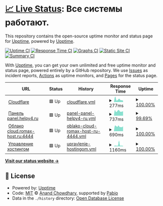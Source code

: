 # [📈 Live Status](https://demo.upptime.js.org): <!--live status--> **Все системы работают.**

This repository contains the open-source uptime monitor and status page for [Upptime](https://upptime.js.org), powered by [Upptime](https://github.com/upptime/upptime).

[![Uptime CI](https://github.com/HELPY4/upptime/workflows/Uptime%20CI/badge.svg)](https://github.com/HELPY4/upptime/actions?query=workflow%3A%22Uptime+CI%22)
[![Response Time CI](https://github.com/HELPY4/upptime/workflows/Response%20Time%20CI/badge.svg)](https://github.com/HELPY4/upptime/actions?query=workflow%3A%22Response+Time+CI%22)
[![Graphs CI](https://github.com/HELPY4/upptime/workflows/Graphs%20CI/badge.svg)](https://github.com/HELPY4/upptime/actions?query=workflow%3A%22Graphs+CI%22)
[![Static Site CI](https://github.com/HELPY4/upptime/workflows/Static%20Site%20CI/badge.svg)](https://github.com/HELPY4/upptime/actions?query=workflow%3A%22Static+Site+CI%22)
[![Summary CI](https://github.com/HELPY4/upptime/workflows/Summary%20CI/badge.svg)](https://github.com/HELPY4/upptime/actions?query=workflow%3A%22Summary+CI%22)

With [Upptime](https://upptime.js.org), you can get your own unlimited and free uptime monitor and status page, powered entirely by a GitHub repository. We use [Issues](https://github.com/upptime/upptime/issues) as incident reports, [Actions](https://github.com/HELPY4/upptime/actions) as uptime monitors, and [Pages](https://demo.upptime.js.org) for the status page.

<!--start: status pages-->
<!-- This summary is generated by Upptime (https://github.com/upptime/upptime) -->
<!-- Do not edit this manually, your changes will be overwritten -->
<!-- prettier-ignore -->
| URL | Status | History | Response Time | Uptime |
| --- | ------ | ------- | ------------- | ------ |
| <img alt="" src="https://icons.duckduckgo.com/ip3/cloudflare.com.ico" height="13"> [Cloudflare](https://cloudflare.com) | 🟩 Up | [cloudflare.yml](https://github.com/HELPY4/upptime/commits/HEAD/history/cloudflare.yml) | <details><summary><img alt="Response time graph" src="./graphs/cloudflare/response-time-week.png" height="20"> 277ms</summary><br><a href="https://status.romax-host.ru/history/cloudflare"><img alt="Response time 217" src="https://img.shields.io/endpoint?url=https%3A%2F%2Fraw.githubusercontent.com%2FHELPY4%2Fupptime%2FHEAD%2Fapi%2Fcloudflare%2Fresponse-time.json"></a><br><a href="https://status.romax-host.ru/history/cloudflare"><img alt="24-hour response time 156" src="https://img.shields.io/endpoint?url=https%3A%2F%2Fraw.githubusercontent.com%2FHELPY4%2Fupptime%2FHEAD%2Fapi%2Fcloudflare%2Fresponse-time-day.json"></a><br><a href="https://status.romax-host.ru/history/cloudflare"><img alt="7-day response time 277" src="https://img.shields.io/endpoint?url=https%3A%2F%2Fraw.githubusercontent.com%2FHELPY4%2Fupptime%2FHEAD%2Fapi%2Fcloudflare%2Fresponse-time-week.json"></a><br><a href="https://status.romax-host.ru/history/cloudflare"><img alt="30-day response time 221" src="https://img.shields.io/endpoint?url=https%3A%2F%2Fraw.githubusercontent.com%2FHELPY4%2Fupptime%2FHEAD%2Fapi%2Fcloudflare%2Fresponse-time-month.json"></a><br><a href="https://status.romax-host.ru/history/cloudflare"><img alt="1-year response time 217" src="https://img.shields.io/endpoint?url=https%3A%2F%2Fraw.githubusercontent.com%2FHELPY4%2Fupptime%2FHEAD%2Fapi%2Fcloudflare%2Fresponse-time-year.json"></a></details> | <details><summary><a href="https://status.romax-host.ru/history/cloudflare">100.00%</a></summary><a href="https://status.romax-host.ru/history/cloudflare"><img alt="All-time uptime 100.00%" src="https://img.shields.io/endpoint?url=https%3A%2F%2Fraw.githubusercontent.com%2FHELPY4%2Fupptime%2FHEAD%2Fapi%2Fcloudflare%2Fuptime.json"></a><br><a href="https://status.romax-host.ru/history/cloudflare"><img alt="24-hour uptime 100.00%" src="https://img.shields.io/endpoint?url=https%3A%2F%2Fraw.githubusercontent.com%2FHELPY4%2Fupptime%2FHEAD%2Fapi%2Fcloudflare%2Fuptime-day.json"></a><br><a href="https://status.romax-host.ru/history/cloudflare"><img alt="7-day uptime 100.00%" src="https://img.shields.io/endpoint?url=https%3A%2F%2Fraw.githubusercontent.com%2FHELPY4%2Fupptime%2FHEAD%2Fapi%2Fcloudflare%2Fuptime-week.json"></a><br><a href="https://status.romax-host.ru/history/cloudflare"><img alt="30-day uptime 100.00%" src="https://img.shields.io/endpoint?url=https%3A%2F%2Fraw.githubusercontent.com%2FHELPY4%2Fupptime%2FHEAD%2Fapi%2Fcloudflare%2Fuptime-month.json"></a><br><a href="https://status.romax-host.ru/history/cloudflare"><img alt="1-year uptime 100.00%" src="https://img.shields.io/endpoint?url=https%3A%2F%2Fraw.githubusercontent.com%2FHELPY4%2Fupptime%2FHEAD%2Fapi%2Fcloudflare%2Fuptime-year.json"></a></details>
| <img alt="" src="https://icons.duckduckgo.com/ip3/panel.helpy4.ru.ico" height="13"> [Панель panel.helpy4.ru](https://panel.helpy4.ru) | 🟩 Up | [panel-panel-helpy4-ru.yml](https://github.com/HELPY4/upptime/commits/HEAD/history/panel-panel-helpy4-ru.yml) | <details><summary><img alt="Response time graph" src="./graphs/panel-panel-helpy4-ru/response-time-week.png" height="20"> 737ms</summary><br><a href="https://status.romax-host.ru/history/panel-panel-helpy4-ru"><img alt="Response time 1121" src="https://img.shields.io/endpoint?url=https%3A%2F%2Fraw.githubusercontent.com%2FHELPY4%2Fupptime%2FHEAD%2Fapi%2Fpanel-panel-helpy4-ru%2Fresponse-time.json"></a><br><a href="https://status.romax-host.ru/history/panel-panel-helpy4-ru"><img alt="24-hour response time 730" src="https://img.shields.io/endpoint?url=https%3A%2F%2Fraw.githubusercontent.com%2FHELPY4%2Fupptime%2FHEAD%2Fapi%2Fpanel-panel-helpy4-ru%2Fresponse-time-day.json"></a><br><a href="https://status.romax-host.ru/history/panel-panel-helpy4-ru"><img alt="7-day response time 737" src="https://img.shields.io/endpoint?url=https%3A%2F%2Fraw.githubusercontent.com%2FHELPY4%2Fupptime%2FHEAD%2Fapi%2Fpanel-panel-helpy4-ru%2Fresponse-time-week.json"></a><br><a href="https://status.romax-host.ru/history/panel-panel-helpy4-ru"><img alt="30-day response time 1331" src="https://img.shields.io/endpoint?url=https%3A%2F%2Fraw.githubusercontent.com%2FHELPY4%2Fupptime%2FHEAD%2Fapi%2Fpanel-panel-helpy4-ru%2Fresponse-time-month.json"></a><br><a href="https://status.romax-host.ru/history/panel-panel-helpy4-ru"><img alt="1-year response time 1121" src="https://img.shields.io/endpoint?url=https%3A%2F%2Fraw.githubusercontent.com%2FHELPY4%2Fupptime%2FHEAD%2Fapi%2Fpanel-panel-helpy4-ru%2Fresponse-time-year.json"></a></details> | <details><summary><a href="https://status.romax-host.ru/history/panel-panel-helpy4-ru">99.69%</a></summary><a href="https://status.romax-host.ru/history/panel-panel-helpy4-ru"><img alt="All-time uptime 99.29%" src="https://img.shields.io/endpoint?url=https%3A%2F%2Fraw.githubusercontent.com%2FHELPY4%2Fupptime%2FHEAD%2Fapi%2Fpanel-panel-helpy4-ru%2Fuptime.json"></a><br><a href="https://status.romax-host.ru/history/panel-panel-helpy4-ru"><img alt="24-hour uptime 100.00%" src="https://img.shields.io/endpoint?url=https%3A%2F%2Fraw.githubusercontent.com%2FHELPY4%2Fupptime%2FHEAD%2Fapi%2Fpanel-panel-helpy4-ru%2Fuptime-day.json"></a><br><a href="https://status.romax-host.ru/history/panel-panel-helpy4-ru"><img alt="7-day uptime 99.69%" src="https://img.shields.io/endpoint?url=https%3A%2F%2Fraw.githubusercontent.com%2FHELPY4%2Fupptime%2FHEAD%2Fapi%2Fpanel-panel-helpy4-ru%2Fuptime-week.json"></a><br><a href="https://status.romax-host.ru/history/panel-panel-helpy4-ru"><img alt="30-day uptime 99.21%" src="https://img.shields.io/endpoint?url=https%3A%2F%2Fraw.githubusercontent.com%2FHELPY4%2Fupptime%2FHEAD%2Fapi%2Fpanel-panel-helpy4-ru%2Fuptime-month.json"></a><br><a href="https://status.romax-host.ru/history/panel-panel-helpy4-ru"><img alt="1-year uptime 99.29%" src="https://img.shields.io/endpoint?url=https%3A%2F%2Fraw.githubusercontent.com%2FHELPY4%2Fupptime%2FHEAD%2Fapi%2Fpanel-panel-helpy4-ru%2Fuptime-year.json"></a></details>
| <img alt="" src="https://icons.duckduckgo.com/ip3/null.ico" height="13"> [Облако cloud.romax-host.ru:4444](cloud.romax-host.ru) | 🟩 Up | [oblako-cloud-romax-host-ru-4444.yml](https://github.com/HELPY4/upptime/commits/HEAD/history/oblako-cloud-romax-host-ru-4444.yml) | <details><summary><img alt="Response time graph" src="./graphs/oblako-cloud-romax-host-ru-4444/response-time-week.png" height="20"> 690ms</summary><br><a href="https://status.romax-host.ru/history/oblako-cloud-romax-host-ru-4444"><img alt="Response time 716" src="https://img.shields.io/endpoint?url=https%3A%2F%2Fraw.githubusercontent.com%2FHELPY4%2Fupptime%2FHEAD%2Fapi%2Foblako-cloud-romax-host-ru-4444%2Fresponse-time.json"></a><br><a href="https://status.romax-host.ru/history/oblako-cloud-romax-host-ru-4444"><img alt="24-hour response time 706" src="https://img.shields.io/endpoint?url=https%3A%2F%2Fraw.githubusercontent.com%2FHELPY4%2Fupptime%2FHEAD%2Fapi%2Foblako-cloud-romax-host-ru-4444%2Fresponse-time-day.json"></a><br><a href="https://status.romax-host.ru/history/oblako-cloud-romax-host-ru-4444"><img alt="7-day response time 690" src="https://img.shields.io/endpoint?url=https%3A%2F%2Fraw.githubusercontent.com%2FHELPY4%2Fupptime%2FHEAD%2Fapi%2Foblako-cloud-romax-host-ru-4444%2Fresponse-time-week.json"></a><br><a href="https://status.romax-host.ru/history/oblako-cloud-romax-host-ru-4444"><img alt="30-day response time 740" src="https://img.shields.io/endpoint?url=https%3A%2F%2Fraw.githubusercontent.com%2FHELPY4%2Fupptime%2FHEAD%2Fapi%2Foblako-cloud-romax-host-ru-4444%2Fresponse-time-month.json"></a><br><a href="https://status.romax-host.ru/history/oblako-cloud-romax-host-ru-4444"><img alt="1-year response time 716" src="https://img.shields.io/endpoint?url=https%3A%2F%2Fraw.githubusercontent.com%2FHELPY4%2Fupptime%2FHEAD%2Fapi%2Foblako-cloud-romax-host-ru-4444%2Fresponse-time-year.json"></a></details> | <details><summary><a href="https://status.romax-host.ru/history/oblako-cloud-romax-host-ru-4444">100.00%</a></summary><a href="https://status.romax-host.ru/history/oblako-cloud-romax-host-ru-4444"><img alt="All-time uptime 99.34%" src="https://img.shields.io/endpoint?url=https%3A%2F%2Fraw.githubusercontent.com%2FHELPY4%2Fupptime%2FHEAD%2Fapi%2Foblako-cloud-romax-host-ru-4444%2Fuptime.json"></a><br><a href="https://status.romax-host.ru/history/oblako-cloud-romax-host-ru-4444"><img alt="24-hour uptime 100.00%" src="https://img.shields.io/endpoint?url=https%3A%2F%2Fraw.githubusercontent.com%2FHELPY4%2Fupptime%2FHEAD%2Fapi%2Foblako-cloud-romax-host-ru-4444%2Fuptime-day.json"></a><br><a href="https://status.romax-host.ru/history/oblako-cloud-romax-host-ru-4444"><img alt="7-day uptime 100.00%" src="https://img.shields.io/endpoint?url=https%3A%2F%2Fraw.githubusercontent.com%2FHELPY4%2Fupptime%2FHEAD%2Fapi%2Foblako-cloud-romax-host-ru-4444%2Fuptime-week.json"></a><br><a href="https://status.romax-host.ru/history/oblako-cloud-romax-host-ru-4444"><img alt="30-day uptime 99.29%" src="https://img.shields.io/endpoint?url=https%3A%2F%2Fraw.githubusercontent.com%2FHELPY4%2Fupptime%2FHEAD%2Fapi%2Foblako-cloud-romax-host-ru-4444%2Fuptime-month.json"></a><br><a href="https://status.romax-host.ru/history/oblako-cloud-romax-host-ru-4444"><img alt="1-year uptime 99.34%" src="https://img.shields.io/endpoint?url=https%3A%2F%2Fraw.githubusercontent.com%2FHELPY4%2Fupptime%2FHEAD%2Fapi%2Foblako-cloud-romax-host-ru-4444%2Fuptime-year.json"></a></details>
| <img alt="" src="https://icons.duckduckgo.com/ip3/pve.helpy4.ru.ico" height="13"> [Управление хостингом](https://pve.helpy4.ru) | 🟩 Up | [upravlenie-hostingom.yml](https://github.com/HELPY4/upptime/commits/HEAD/history/upravlenie-hostingom.yml) | <details><summary><img alt="Response time graph" src="./graphs/upravlenie-hostingom/response-time-week.png" height="20"> 1160ms</summary><br><a href="https://status.romax-host.ru/history/upravlenie-hostingom"><img alt="Response time 823" src="https://img.shields.io/endpoint?url=https%3A%2F%2Fraw.githubusercontent.com%2FHELPY4%2Fupptime%2FHEAD%2Fapi%2Fupravlenie-hostingom%2Fresponse-time.json"></a><br><a href="https://status.romax-host.ru/history/upravlenie-hostingom"><img alt="24-hour response time 484" src="https://img.shields.io/endpoint?url=https%3A%2F%2Fraw.githubusercontent.com%2FHELPY4%2Fupptime%2FHEAD%2Fapi%2Fupravlenie-hostingom%2Fresponse-time-day.json"></a><br><a href="https://status.romax-host.ru/history/upravlenie-hostingom"><img alt="7-day response time 1160" src="https://img.shields.io/endpoint?url=https%3A%2F%2Fraw.githubusercontent.com%2FHELPY4%2Fupptime%2FHEAD%2Fapi%2Fupravlenie-hostingom%2Fresponse-time-week.json"></a><br><a href="https://status.romax-host.ru/history/upravlenie-hostingom"><img alt="30-day response time 894" src="https://img.shields.io/endpoint?url=https%3A%2F%2Fraw.githubusercontent.com%2FHELPY4%2Fupptime%2FHEAD%2Fapi%2Fupravlenie-hostingom%2Fresponse-time-month.json"></a><br><a href="https://status.romax-host.ru/history/upravlenie-hostingom"><img alt="1-year response time 823" src="https://img.shields.io/endpoint?url=https%3A%2F%2Fraw.githubusercontent.com%2FHELPY4%2Fupptime%2FHEAD%2Fapi%2Fupravlenie-hostingom%2Fresponse-time-year.json"></a></details> | <details><summary><a href="https://status.romax-host.ru/history/upravlenie-hostingom">100.00%</a></summary><a href="https://status.romax-host.ru/history/upravlenie-hostingom"><img alt="All-time uptime 99.35%" src="https://img.shields.io/endpoint?url=https%3A%2F%2Fraw.githubusercontent.com%2FHELPY4%2Fupptime%2FHEAD%2Fapi%2Fupravlenie-hostingom%2Fuptime.json"></a><br><a href="https://status.romax-host.ru/history/upravlenie-hostingom"><img alt="24-hour uptime 100.00%" src="https://img.shields.io/endpoint?url=https%3A%2F%2Fraw.githubusercontent.com%2FHELPY4%2Fupptime%2FHEAD%2Fapi%2Fupravlenie-hostingom%2Fuptime-day.json"></a><br><a href="https://status.romax-host.ru/history/upravlenie-hostingom"><img alt="7-day uptime 100.00%" src="https://img.shields.io/endpoint?url=https%3A%2F%2Fraw.githubusercontent.com%2FHELPY4%2Fupptime%2FHEAD%2Fapi%2Fupravlenie-hostingom%2Fuptime-week.json"></a><br><a href="https://status.romax-host.ru/history/upravlenie-hostingom"><img alt="30-day uptime 99.29%" src="https://img.shields.io/endpoint?url=https%3A%2F%2Fraw.githubusercontent.com%2FHELPY4%2Fupptime%2FHEAD%2Fapi%2Fupravlenie-hostingom%2Fuptime-month.json"></a><br><a href="https://status.romax-host.ru/history/upravlenie-hostingom"><img alt="1-year uptime 99.35%" src="https://img.shields.io/endpoint?url=https%3A%2F%2Fraw.githubusercontent.com%2FHELPY4%2Fupptime%2FHEAD%2Fapi%2Fupravlenie-hostingom%2Fuptime-year.json"></a></details>

<!--end: status pages-->

[**Visit our status website →**](https://demo.upptime.js.org)

## 📄 License

- Powered by: [Upptime](https://github.com/upptime/upptime)
- Code: [MIT](./LICENSE) © [Anand Chowdhary](https://anandchowdhary.com), supported by [Pabio](https://pabio.com)
- Data in the `./history` directory: [Open Database License](https://opendatacommons.org/licenses/odbl/1-0/)
